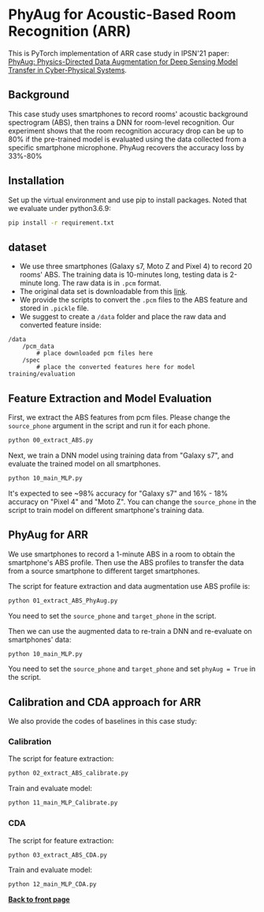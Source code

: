 # PhyAug for Acoustic-Based Room Recognition (ARR)

This is PyTorch implementation of ARR case study in IPSN'21 paper: [PhyAug: Physics-Directed Data Augmentation for Deep Sensing Model Transfer in Cyber-Physical Systems](https://arxiv.org/pdf/2104.01160.pdf).

## Background
This case study uses smartphones to record rooms' acoustic background spectrogram (ABS), then trains a DNN for room-level recognition.
Our experiment shows that the room recognition accuracy drop can be up to 80% if the pre-trained model is evaluated using the data collected from a specific smartphone microphone. PhyAug recovers the accuracy loss by 33%-80%

## Installation
Set up the virtual environment and use pip to install packages. Noted that we evaluate under python3.6.9:

```bash
pip install -r requirement.txt
```

## dataset
- We use three smartphones (Galaxy s7, Moto Z and Pixel 4) to record 20 rooms' ABS. The training data is 10-minutes long, testing data is 2-minute long. The raw data is in `.pcm` format.
- The original data set is downloadable from this [link](https://researchdata.ntu.edu.sg/dataset.xhtml?persistentId=doi:10.21979/N9/M1HDNT).
- We provide the scripts to convert the `.pcm` files to the ABS feature and stored in `.pickle` file.
- We suggest to create a `/data` folder and place the raw data and converted feature inside:
```
/data
    /pcm_data
        # place downloaded pcm files here
    /spec
        # place the converted features here for model training/evaluation
```

## Feature Extraction and Model Evaluation

First, we extract the ABS features from pcm files. Please change the `source_phone` argument in the script and run it for each phone. 
```bash
python 00_extract_ABS.py
```

Next, we train a DNN model using training data from "Galaxy s7", and evaluate the trained model on all smartphones.

```bash
python 10_main_MLP.py
```
It's expected to see ~98\% accuracy for "Galaxy s7" and 16\% - 18\% accuracy on "Pixel 4" and "Moto Z". You can change the `source_phone` in the script to train model on different smartphone's training data.

## PhyAug for ARR
We use smartphones to record a 1-minute ABS in a room to obtain the smartphone's ABS profile. Then use the ABS profiles to transfer the data from a source smartphone to different target smartphones. 

The script for feature extraction and data augmentation use ABS profile is:
```bash
python 01_extract_ABS_PhyAug.py
```
You need to set the `source_phone` and `target_phone` in the script.

Then we can use the augmented data to re-train a DNN and re-evaluate on smartphones' data:

```bash
python 10_main_MLP.py
```
You need to set the `source_phone` and `target_phone` and set `phyAug = True` in the script.

## Calibration and CDA approach for ARR
We also provide the codes of baselines in this case study:

### Calibration

The script for feature extraction:
```bash
python 02_extract_ABS_calibrate.py
```

Train and evaluate model:
```bash
python 11_main_MLP_Calibrate.py
```

### CDA

The script for feature extraction:
```bash
python 03_extract_ABS_CDA.py
```

Train and evaluate model:
```bash
python 12_main_MLP_CDA.py
```

[**Back to front page**](../README.md)